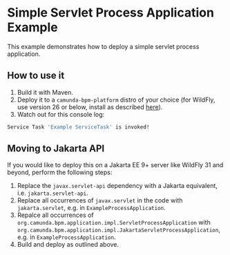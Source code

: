 # Simple Servlet Process Application Example

This example demonstrates how to deploy a simple servlet process application.

## How to use it

1. Build it with Maven.
2. Deploy it to a `camunda-bpm-platform` distro of your choice (for WildFly, use version 26 or below, install as described [here][1]).
3. Watch out for this console log:

```bash
Service Task 'Example ServiceTask' is invoked!
```

## Moving to Jakarta API

If you would like to deploy this on a Jakarta EE 9+ server like WildFly 31 and beyond, perform the following steps:

1. Replace the `javax.servlet-api` dependency with a Jakarta equivalent, i.e. `jakarta.servlet-api`.
2. Replace all occurrences of `javax.servlet` in the code with `jakarta.servlet`, e.g. in `ExampleProcessApplication`.
3. Repalce all occurrences of `org.camunda.bpm.application.impl.ServletProcessApplication` with `org.camunda.bpm.application.impl.JakartaServletProcessApplication`, e.g. in `ExampleProcessApplication`.
4. Build and deploy as outlined above.

[1]: https://docs.camunda.org/manual/latest/installation/full/jboss/manual/